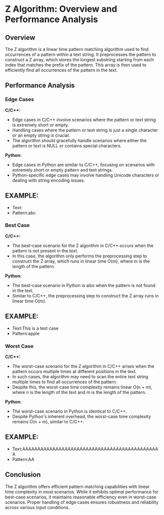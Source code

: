 

# Z Algorithm: Overview and Performance Analysis

## Overview

The Z algorithm is a linear time pattern matching algorithm used to find occurrences of a pattern within a text string. It preprocesses the pattern to construct a Z array, which stores the longest substring starting from each index that matches the prefix of the pattern. This array is then used to efficiently find all occurrences of the pattern in the text.

## Performance Analysis

### Edge Cases

**C/C++:**
- Edge cases in C/C++ involve scenarios where the pattern or text string is extremely short or empty.
- Handling cases where the pattern or text string is just a single character or an empty string is crucial.
- The algorithm should gracefully handle scenarios where either the pattern or text is NULL or contains special characters.

**Python:**
- Edge cases in Python are similar to C/C++, focusing on scenarios with extremely short or empty pattern and text strings.
- Python-specific edge cases may involve handling Unicode characters or dealing with string encoding issues.
## EXAMPLE:
- Text:
- Pattern:abc

### Best Case

**C/C++:**
- The best-case scenario for the Z algorithm in C/C++ occurs when the pattern is not present in the text.
- In this case, the algorithm only performs the preprocessing step to construct the Z array, which runs in linear time O(m), where m is the length of the pattern.

**Python:**
- The best-case scenario in Python is also when the pattern is not found in the text.
- Similar to C/C++, the preprocessing step to construct the Z array runs in linear time O(m).
## EXAMPLE:
- Text:This is a test case   
- Pattern:apple


### Worst Case

**C/C++:**
- The worst-case scenario for the Z algorithm in C/C++ arises when the pattern occurs multiple times at different positions in the text.
- In such cases, the algorithm may need to scan the entire text string multiple times to find all occurrences of the pattern.
- Despite this, the worst-case time complexity remains linear O(n + m), where n is the length of the text and m is the length of the pattern.

**Python:**
- The worst-case scenario in Python is identical to C/C++.
- Despite Python's inherent overhead, the worst-case time complexity remains O(n + m), similar to C/C++.
  
## EXAMPLE:
- Text:AAAAAAAAAAAAAAAAAAAAAAAAAAAAAAAAAAAAAAAAAAAAAA
- Pattern:AA

## Conclusion

The Z algorithm offers efficient pattern matching capabilities with linear time complexity in most scenarios. While it exhibits optimal performance for best-case scenarios, it maintains reasonable efficiency even in worst-case scenarios. Proper handling of edge cases ensures robustness and reliability across various input conditions.

